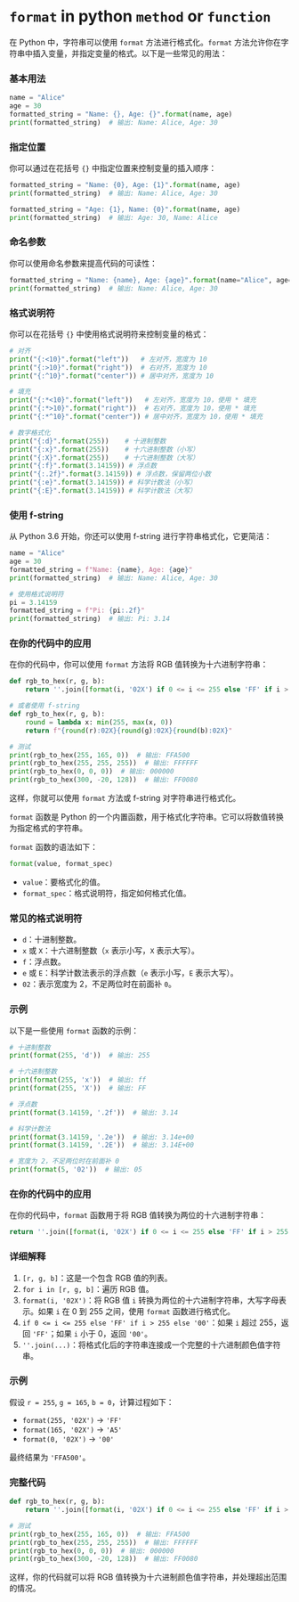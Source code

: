 
# `format` in python `method` or `function`

在 Python 中，字符串可以使用 `format` 方法进行格式化。`format` 方法允许你在字符串中插入变量，并指定变量的格式。以下是一些常见的用法：

### 基本用法

```python
name = "Alice"
age = 30
formatted_string = "Name: {}, Age: {}".format(name, age)
print(formatted_string)  # 输出: Name: Alice, Age: 30
```

### 指定位置

你可以通过在花括号 `{}` 中指定位置来控制变量的插入顺序：

```python
formatted_string = "Name: {0}, Age: {1}".format(name, age)
print(formatted_string)  # 输出: Name: Alice, Age: 30

formatted_string = "Age: {1}, Name: {0}".format(name, age)
print(formatted_string)  # 输出: Age: 30, Name: Alice
```

### 命名参数

你可以使用命名参数来提高代码的可读性：

```python
formatted_string = "Name: {name}, Age: {age}".format(name="Alice", age=30)
print(formatted_string)  # 输出: Name: Alice, Age: 30
```

### 格式说明符

你可以在花括号 `{}` 中使用格式说明符来控制变量的格式：

```python
# 对齐
print("{:<10}".format("left"))   # 左对齐，宽度为 10
print("{:>10}".format("right"))  # 右对齐，宽度为 10
print("{:^10}".format("center")) # 居中对齐，宽度为 10

# 填充
print("{:*<10}".format("left"))   # 左对齐，宽度为 10，使用 * 填充
print("{:*>10}".format("right"))  # 右对齐，宽度为 10，使用 * 填充
print("{:*^10}".format("center")) # 居中对齐，宽度为 10，使用 * 填充

# 数字格式化
print("{:d}".format(255))    # 十进制整数
print("{:x}".format(255))    # 十六进制整数（小写）
print("{:X}".format(255))    # 十六进制整数（大写）
print("{:f}".format(3.14159)) # 浮点数
print("{:.2f}".format(3.14159)) # 浮点数，保留两位小数
print("{:e}".format(3.14159)) # 科学计数法（小写）
print("{:E}".format(3.14159)) # 科学计数法（大写）
```

### 使用 f-string

从 Python 3.6 开始，你还可以使用 f-string 进行字符串格式化，它更简洁：

```python
name = "Alice"
age = 30
formatted_string = f"Name: {name}, Age: {age}"
print(formatted_string)  # 输出: Name: Alice, Age: 30

# 使用格式说明符
pi = 3.14159
formatted_string = f"Pi: {pi:.2f}"
print(formatted_string)  # 输出: Pi: 3.14
```

### 在你的代码中的应用

在你的代码中，你可以使用 `format` 方法将 RGB 值转换为十六进制字符串：

```python
def rgb_to_hex(r, g, b):
    return ''.join([format(i, '02X') if 0 <= i <= 255 else 'FF' if i > 255 else '00' for i in [r, g, b]])

# 或者使用 f-string
def rgb_to_hex(r, g, b):
    round = lambda x: min(255, max(x, 0))
    return f"{round(r):02X}{round(g):02X}{round(b):02X}"

# 测试
print(rgb_to_hex(255, 165, 0))  # 输出: FFA500
print(rgb_to_hex(255, 255, 255))  # 输出: FFFFFF
print(rgb_to_hex(0, 0, 0))  # 输出: 000000
print(rgb_to_hex(300, -20, 128))  # 输出: FF0080
```

这样，你就可以使用 `format` 方法或 f-string 对字符串进行格式化。

`format` 函数是 Python 的一个内置函数，用于格式化字符串。它可以将数值转换为指定格式的字符串。

`format` 函数的语法如下：

```python
format(value, format_spec)
```

- `value`：要格式化的值。
- `format_spec`：格式说明符，指定如何格式化值。

### 常见的格式说明符

- `d`：十进制整数。
- `x` 或 `X`：十六进制整数（`x` 表示小写，`X` 表示大写）。
- `f`：浮点数。
- `e` 或 `E`：科学计数法表示的浮点数（`e` 表示小写，`E` 表示大写）。
- `02`：表示宽度为 2，不足两位时在前面补 `0`。

### 示例

以下是一些使用 `format` 函数的示例：

```python
# 十进制整数
print(format(255, 'd'))  # 输出: 255

# 十六进制整数
print(format(255, 'x'))  # 输出: ff
print(format(255, 'X'))  # 输出: FF

# 浮点数
print(format(3.14159, '.2f'))  # 输出: 3.14

# 科学计数法
print(format(3.14159, '.2e'))  # 输出: 3.14e+00
print(format(3.14159, '.2E'))  # 输出: 3.14E+00

# 宽度为 2，不足两位时在前面补 0
print(format(5, '02'))  # 输出: 05
```

### 在你的代码中的应用

在你的代码中，`format` 函数用于将 RGB 值转换为两位的十六进制字符串：

```python
return ''.join([format(i, '02X') if 0 <= i <= 255 else 'FF' if i > 255 else '00' for i in [r, g, b]])
```

### 详细解释

1. `[r, g, b]`：这是一个包含 RGB 值的列表。
2. `for i in [r, g, b]`：遍历 RGB 值。
3. `format(i, '02X')`：将 RGB 值 `i` 转换为两位的十六进制字符串，大写字母表示。如果 `i` 在 0 到 255 之间，使用 `format` 函数进行格式化。
4. `if 0 <= i <= 255 else 'FF' if i > 255 else '00'`：如果 `i` 超过 255，返回 `'FF'`；如果 `i` 小于 0，返回 `'00'`。
5. `''.join(...)`：将格式化后的字符串连接成一个完整的十六进制颜色值字符串。

### 示例

假设 `r = 255`, `g = 165`, `b = 0`，计算过程如下：

- `format(255, '02X')` -> `'FF'`
- `format(165, '02X')` -> `'A5'`
- `format(0, '02X')` -> `'00'`

最终结果为 `'FFA500'`。

### 完整代码

```python
def rgb_to_hex(r, g, b):
    return ''.join([format(i, '02X') if 0 <= i <= 255 else 'FF' if i > 255 else '00' for i in [r, g, b]])

# 测试
print(rgb_to_hex(255, 165, 0))  # 输出: FFA500
print(rgb_to_hex(255, 255, 255))  # 输出: FFFFFF
print(rgb_to_hex(0, 0, 0))  # 输出: 000000
print(rgb_to_hex(300, -20, 128))  # 输出: FF0080
```

这样，你的代码就可以将 RGB 值转换为十六进制颜色值字符串，并处理超出范围的情况。
